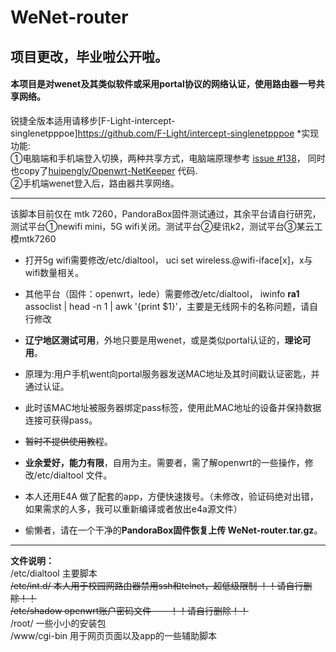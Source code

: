 # WeNet-router
## 项目更改，毕业啦公开啦。
#### 本项目是对wenet及其类似软件或采用portal协议的网络认证，使用路由器一号共享网络。  
锐捷全版本适用请移步[F-Light-intercept-singlenetpppoe]https://github.com/F-Light/intercept-singlenetpppoe
*实现功能:  
①电脑端和手机端登入切换，两种共享方式，电脑端原理参考
[issue #138](https://github.com/miao1007/Openwrt-NetKeeper/issues/138)，
同时也copy了[huipengly/Openwrt-NetKeeper](https://github.com/huipengly/Openwrt-NetKeeper/tree/master/netkeeper4-use-pppoer-server) 代码.  
②手机端wenet登入后，路由器共享网络。 
- -------------------------------------------------------------------------------  

该脚本目前仅在 mtk 7260，PandoraBox固件测试通过，其余平台请自行研究，测试平台①newifi mini，5G wifi关闭。测试平台②斐讯k2，测试平台③某云工模mtk7260  
- 打开5g wifi需要修改/etc/dialtool，
        uci set wireless.@wifi-iface[x]，x与wifi数量相关。
- 其他平台（固件：openwrt，lede）需要修改/etc/dialtool，
        iwinfo **ra1** assoclist | head -n 1 | awk '{print $1}'，主要是无线网卡的名称问题，请自行修改
  
- **辽宁地区测试可用**，外地只要是用wenet，或是类似portal认证的，**理论可用**。  
- 原理为:用户手机went向portal服务器发送MAC地址及其时间戳认证密匙，并通过认证。
- 此时该MAC地址被服务器绑定pass标签，使用此MAC地址的设备并保持数据连接可获得pass。
- ~~暂时不提供使用教程~~。
- **业余爱好，能力有限**，自用为主。需要者，需了解openwrt的一些操作，修改/etc/dialtool 文件。
- 本人还用E4A 做了配套的app，方便快速拨号。（未修改，验证码绝对出错，如果需求的人多，我可以重新编译或者放出e4a源文件）  
- 偷懒者，请在一个干净的**PandoraBox固件恢复上传 WeNet-router.tar.gz**。 
- -------------------------------------------------------------------------------  
**文件说明：**  
/etc/dialtool 主要脚本  
~~/etc/int.d/   本人用于校园网路由器禁用ssh和telnet，超低级限制   ！！请自行删除！！~~  
~~/etc/shadow   openwrt账户密码文件----  ！！请自行删除！！~~  
/root/        一些小小的安装包  
/www/cgi-bin 用于网页页面以及app的一些辅助脚本
          
